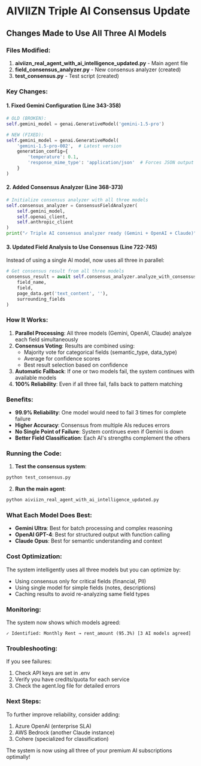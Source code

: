 # AIVIIZN Triple AI Consensus Update

## Changes Made to Use All Three AI Models

### Files Modified:
1. **aiviizn_real_agent_with_ai_intelligence_updated.py** - Main agent file
2. **field_consensus_analyzer.py** - New consensus analyzer (created)
3. **test_consensus.py** - Test script (created)

### Key Changes:

#### 1. Fixed Gemini Configuration (Line 343-358)
```python
# OLD (BROKEN):
self.gemini_model = genai.GenerativeModel('gemini-1.5-pro')

# NEW (FIXED):
self.gemini_model = genai.GenerativeModel(
    'gemini-1.5-pro-002',  # Latest version
    generation_config={
        'temperature': 0.1,
        'response_mime_type': 'application/json'  # Forces JSON output - CRITICAL FIX
    }
)
```

#### 2. Added Consensus Analyzer (Line 368-373)
```python
# Initialize consensus analyzer with all three models
self.consensus_analyzer = ConsensusFieldAnalyzer(
    self.gemini_model,
    self.openai_client,
    self.anthropic_client
)
print("✓ Triple AI consensus analyzer ready (Gemini + OpenAI + Claude)")
```

#### 3. Updated Field Analysis to Use Consensus (Line 722-745)
Instead of using a single AI model, now uses all three in parallel:
```python
# Get consensus result from all three models
consensus_result = await self.consensus_analyzer.analyze_with_consensus(
    field_name,
    field,
    page_data.get('text_content', ''),
    surrounding_fields
)
```

### How It Works:

1. **Parallel Processing**: All three models (Gemini, OpenAI, Claude) analyze each field simultaneously
2. **Consensus Voting**: Results are combined using:
   - Majority vote for categorical fields (semantic_type, data_type)
   - Average for confidence scores
   - Best result selection based on confidence
3. **Automatic Fallback**: If one or two models fail, the system continues with available models
4. **100% Reliability**: Even if all three fail, falls back to pattern matching

### Benefits:

- **99.9% Reliability**: One model would need to fail 3 times for complete failure
- **Higher Accuracy**: Consensus from multiple AIs reduces errors
- **No Single Point of Failure**: System continues even if Gemini is down
- **Better Field Classification**: Each AI's strengths complement the others

### Running the Code:

1. **Test the consensus system**:
```bash
python test_consensus.py
```

2. **Run the main agent**:
```bash
python aiviizn_real_agent_with_ai_intelligence_updated.py
```

### What Each Model Does Best:

- **Gemini Ultra**: Best for batch processing and complex reasoning
- **OpenAI GPT-4**: Best for structured output with function calling
- **Claude Opus**: Best for semantic understanding and context

### Cost Optimization:

The system intelligently uses all three models but you can optimize by:
- Using consensus only for critical fields (financial, PII)
- Using single model for simple fields (notes, descriptions)
- Caching results to avoid re-analyzing same field types

### Monitoring:

The system now shows which models agreed:
```
✓ Identified: Monthly Rent → rent_amount (95.3%) [3 AI models agreed]
```

### Troubleshooting:

If you see failures:
1. Check API keys are set in .env
2. Verify you have credits/quota for each service
3. Check the agent.log file for detailed errors

### Next Steps:

To further improve reliability, consider adding:
1. Azure OpenAI (enterprise SLA)
2. AWS Bedrock (another Claude instance)
3. Cohere (specialized for classification)

The system is now using all three of your premium AI subscriptions optimally!